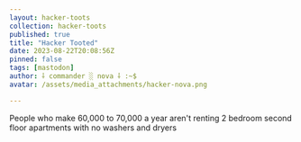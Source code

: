 ```yaml
---
layout: hacker-toots
collection: hacker-toots
published: true
title: "Hacker Tooted"
date: 2023-08-22T20:08:56Z
pinned: false
tags: [mastodon]
author: ⸸ commander ░ nova ⸸ :~$
avatar: /assets/media_attachments/hacker-nova.png

---
```


<p>People who make 60,000 to 70,000 a year aren&#39;t renting 2 bedroom second floor apartments with no washers and dryers</p>


